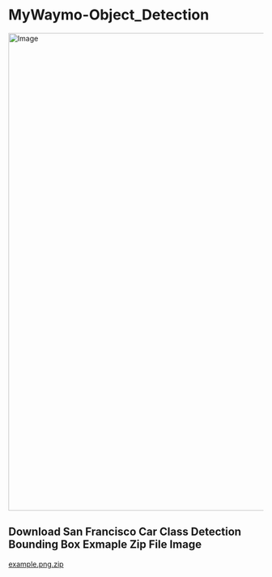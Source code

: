 # MyWaymo-Object_Detection


<img width="943" alt="Image" src="https://github.com/user-attachments/assets/af08432a-9116-4e46-906c-82a99808199f" />

## Download San Francisco Car Class Detection Bounding Box Exmaple Zip File Image
[example.png.zip](https://github.com/user-attachments/files/19377235/example.png.zip)
